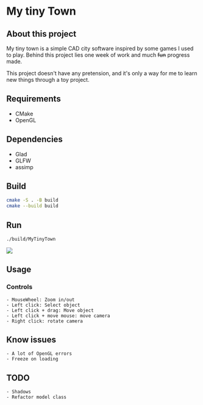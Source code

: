 # My tiny Town

## About this project

My tiny town is a simple CAD city software inspired by some games I used to play.
Behind this project lies one week of work and much ~~fun~~ progress made.

This project doesn't have any pretension, and it's only a way for me to learn new things through a toy project.

## Requirements

- CMake
- OpenGL

## Dependencies

- Glad
- GLFW
- assimp

## Build

```bash
cmake -S . -B build
cmake --build build
```

## Run

```bash
./build/MyTinyTown
```

![](https://i.imgur.com/utWgnTy.png)


## Usage

### Controls

    - MouseWheel: Zoom in/out
    - Left click: Select object
    - Left click + drag: Move object
    - Left click + move mouse: move camera
	- Right click: rotate camera



## Know issues
    - A lot of OpenGL errors
    - Freeze on loading

## TODO
    - Shadows
    - Refactor model class
